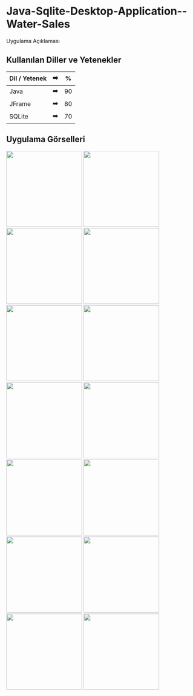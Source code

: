 # Java-Sqlite-Desktop-Application--Water-Sales


Uygulama Açıklaması

## Kullanılan Diller ve Yetenekler

| Dil / Yetenek | :arrow_right: | % |
| ------------- |:-------------:|:-------------:|
| Java | :arrow_right: | 90 |
| JFrame | :arrow_right: | 80 |
| SQLite | :arrow_right: | 70 |


## Uygulama Görselleri

<p>
<a href="https://github.com/aalperyilmaz/Java-Sqlite-Desktop-Application-Water-Sales/blob/main/g%C3%B6rseller/Resim0.png" width="200" target="_blank">
<img src="https://github.com/aalperyilmaz/Java-Sqlite-Desktop-Application-Water-Sales/blob/main/g%C3%B6rseller/Resim0.png" width="200" style="max-width:100%;"></a>  

<a href="https://github.com/aalperyilmaz/Java-Sqlite-Desktop-Application-Water-Sales/blob/main/g%C3%B6rseller/Resim1.png" width="200" target="_blank">
<img src="https://github.com/aalperyilmaz/Java-Sqlite-Desktop-Application-Water-Sales/blob/main/g%C3%B6rseller/Resim1.png" width="200" style="max-width:100%;"></a>
  
<a href="https://github.com/aalperyilmaz/Java-Sqlite-Desktop-Application-Water-Sales/blob/main/g%C3%B6rseller/Resim2.png" width="200" target="_blank">
<img src="https://github.com/aalperyilmaz/Java-Sqlite-Desktop-Application-Water-Sales/blob/main/g%C3%B6rseller/Resim2.png" width="200" style="max-width:100%;"></a>
    
<a href="https://github.com/aalperyilmaz/Java-Sqlite-Desktop-Application-Water-Sales/blob/main/g%C3%B6rseller/Resim3.png" width="200" target="_blank">
<img src="https://github.com/aalperyilmaz/Java-Sqlite-Desktop-Application-Water-Sales/blob/main/g%C3%B6rseller/Resim3.png" width="200" style="max-width:100%;"></a>
  
  
<a href="https://github.com/aalperyilmaz/Java-Sqlite-Desktop-Application-Water-Sales/blob/main/g%C3%B6rseller/Resim4.png" width="200" target="_blank">
<img src="https://github.com/aalperyilmaz/Java-Sqlite-Desktop-Application-Water-Sales/blob/main/g%C3%B6rseller/Resim4.png" width="200" style="max-width:100%;"></a>
  
<a href="https://github.com/aalperyilmaz/Java-Sqlite-Desktop-Application-Water-Sales/blob/main/g%C3%B6rseller/Resim5.png" width="200" target="_blank">
<img src="https://github.com/aalperyilmaz/Java-Sqlite-Desktop-Application-Water-Sales/blob/main/g%C3%B6rseller/Resim5.png" width="200" style="max-width:100%;">
  </a>
 
<a href="https://github.com/aalperyilmaz/Java-Sqlite-Desktop-Application-Water-Sales/blob/main/g%C3%B6rseller/Resim6.png" width="200" target="_blank">
<img src="https://github.com/aalperyilmaz/Java-Sqlite-Desktop-Application-Water-Sales/blob/main/g%C3%B6rseller/Resim6.png" width="200" style="max-width:100%;"></a>
  
<a href="https://github.com/aalperyilmaz/Java-Sqlite-Desktop-Application-Water-Sales/blob/main/g%C3%B6rseller/Resim7.png" width="200" target="_blank">
<img src="https://github.com/aalperyilmaz/Java-Sqlite-Desktop-Application-Water-Sales/blob/main/g%C3%B6rseller/Resim7.png" width="200" style="max-width:100%;"></a>
  
<a href="https://github.com/aalperyilmaz/Java-Sqlite-Desktop-Application-Water-Sales/blob/main/g%C3%B6rseller/Resim8.png" width="200" target="_blank">
<img src="https://github.com/aalperyilmaz/Java-Sqlite-Desktop-Application-Water-Sales/blob/main/g%C3%B6rseller/Resim8.png" width="200" style="max-width:100%;"></a>
  
<a href="https://github.com/aalperyilmaz/Java-Sqlite-Desktop-Application-Water-Sales/blob/main/g%C3%B6rseller/Resim9.png" width="200" target="_blank">
<img src="https://github.com/aalperyilmaz/Java-Sqlite-Desktop-Application-Water-Sales/blob/main/g%C3%B6rseller/Resim9.png" width="200" style="max-width:100%;"></a>
  
  
<a href="https://github.com/aalperyilmaz/Java-Sqlite-Desktop-Application-Water-Sales/blob/main/g%C3%B6rseller/Resim10.png" width="200" target="_blank">
<img src="https://github.com/aalperyilmaz/Java-Sqlite-Desktop-Application-Water-Sales/blob/main/g%C3%B6rseller/Resim10.png" width="200" style="max-width:100%;"></a>
  
  
<a href="https://github.com/aalperyilmaz/Java-Sqlite-Desktop-Application-Water-Sales/blob/main/g%C3%B6rseller/Resim11.png" width="200" target="_blank">
<img src="https://github.com/aalperyilmaz/Java-Sqlite-Desktop-Application-Water-Sales/blob/main/g%C3%B6rseller/Resim11.png" width="200" style="max-width:100%;"></a>
  
  
<a href="https://github.com/aalperyilmaz/Java-Sqlite-Desktop-Application-Water-Sales/blob/main/g%C3%B6rseller/Resim12.png" width="200" target="_blank">
<img src="https://github.com/aalperyilmaz/Java-Sqlite-Desktop-Application-Water-Sales/blob/main/g%C3%B6rseller/Resim12.png" width="200" style="max-width:100%;"></a>
  
  
<a href="https://github.com/aalperyilmaz/Java-Sqlite-Desktop-Application-Water-Sales/blob/main/g%C3%B6rseller/Resim13.png" width="200" target="_blank">
<img src="https://github.com/aalperyilmaz/Java-Sqlite-Desktop-Application-Water-Sales/blob/main/g%C3%B6rseller/Resim13.png" width="200" style="max-width:100%;"></a>

</p>

